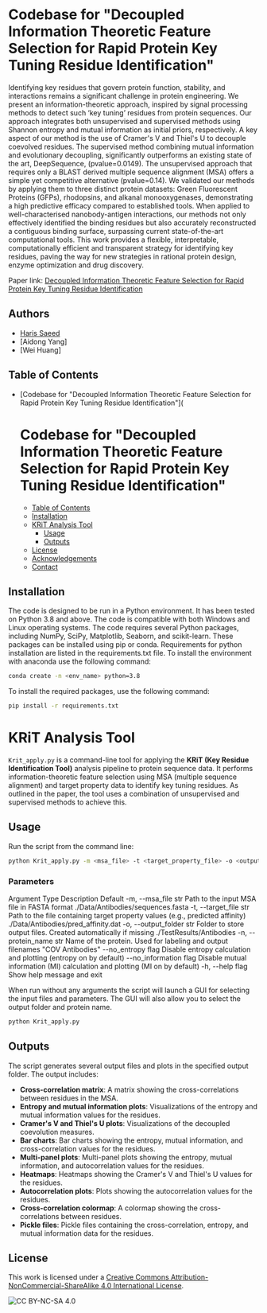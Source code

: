 # Codebase for "Decoupled Information Theoretic Feature Selection for Rapid Protein Key Tuning Residue Identification"

Identifying key residues that govern protein function, stability, and interactions remains a significant challenge in protein engineering. We present an information-theoretic approach, inspired by signal processing methods to detect such ‘key tuning’ residues from protein sequences. Our approach integrates both unsupervised and supervised methods using Shannon entropy and mutual information as initial priors, respectively. A key aspect of our method is the use of Cramer's V and Thiel's U to decouple coevolved residues. The supervised method combining mutual information and evolutionary decoupling,  significantly outperforms an existing state of the art, DeepSequence, (pvalue=0.0149). The unsupervised approach that requires only a BLAST derived multiple sequence alignment (MSA) offers a simple yet competitive alternative (pvalue=0.14). We validated our methods by applying them to three distinct protein datasets: Green Fluorescent Proteins (GFPs), rhodopsins, and alkanal monooxygenases, demonstrating a high predictive efficacy compared to established tools. When applied to well-characterised nanobody-antigen interactions, our methods not only effectively identified the binding residues but also accurately reconstructed a contiguous binding surface, surpassing current state-of-the-art computational tools. This work provides a flexible, interpretable, computationally efficient and transparent strategy for identifying key residues, paving the way for new strategies in rational protein design, enzyme optimization and drug discovery.

Paper link: [Decoupled Information Theoretic Feature Selection for Rapid Protein Key Tuning Residue Identification](https://doi.org/10.1101/2023.10.02.560679)

## Authors
- [Haris Saeed](https://hs280portfolio.netlify.app/)
- [Aidong Yang]
- [Wei Huang]

## Table of Contents
- [Codebase for "Decoupled Information Theoretic Feature Selection for Rapid Protein Key Tuning Residue Identification"](
    # Codebase for "Decoupled Information Theoretic Feature Selection for Rapid Protein Key Tuning Residue Identification"
    - [Table of Contents](#table-of-contents)
    - [Installation](#installation)
    - [KRiT Analysis Tool](#krit-analysis-tool)
        - [Usage](#usage)
        - [Outputs](#outputs)
    - [License](#license)
    - [Acknowledgements](#acknowledgements)
    - [Contact](#contact)

## Installation
The code is designed to be run in a Python environment. It has been tested on Python 3.8 and above. The code is compatible with both Windows and Linux operating systems. The code requires several Python packages, including NumPy, SciPy, Matplotlib, Seaborn, and scikit-learn. These packages can be installed using pip or conda. Requirements for python installation are listed in the requirements.txt file. To install the environment with anaconda use the following command:

```bash
conda create -n <env_name> python=3.8
```
To install the required packages, use the following command:
```bash
pip install -r requirements.txt
```

# KRiT Analysis Tool
`Krit_apply.py` is a command-line tool for applying the **KRiT (Key Residue Identification Tool)** analysis pipeline to protein sequence data. It performs information-theoretic feature selection using MSA (multiple sequence alignment) and target property data to identify key tuning residues. As outlined in the paper, the tool uses a combination of unsupervised and supervised methods to achieve this.

## Usage

Run the script from the command line:

```bash
python Krit_apply.py -m <msa_file> -t <target_property_file> -o <output_folder> -n <protein_name>
```
### Parameters
Argument	Type	Description	Default
-m, --msa_file	str	Path to the input MSA file in FASTA format	./Data/Antibodies/sequences.fasta
-t, --target_file	str	Path to the file containing target property values (e.g., predicted affinity)	./Data/Antibodies/pred_affinity.dat
-o, --output_folder	str	Folder to store output files. Created automatically if missing	./TestResults/Antibodies
-n, --protein_name	str	Name of the protein. Used for labeling and output filenames	"COV Antibodies"
--no_entropy	flag	Disable entropy calculation and plotting	(entropy on by default)
--no_information	flag	Disable mutual information (MI) calculation and plotting	(MI on by default)
-h, --help	flag	Show help message and exit

When run without any arguments the script will launch a GUI for selecting the input files and parameters. The GUI will also allow you to select the output folder and protein name. 

```bash
python Krit_apply.py
```

## Outputs
The script generates several output files and plots in the specified output folder. The output includes:
- **Cross-correlation matrix**: A matrix showing the cross-correlations between residues in the MSA.
- **Entropy and mutual information plots**: Visualizations of the entropy and mutual information values for the residues.
- **Cramer's V and Thiel's U plots**: Visualizations of the decoupled coevolution measures.
- **Bar charts**: Bar charts showing the entropy, mutual information, and cross-correlation values for the residues.
- **Multi-panel plots**: Multi-panel plots showing the entropy, mutual information, and autocorrelation values for the residues.
- **Heatmaps**: Heatmaps showing the Cramer's V and Thiel's U values for the residues.
- **Autocorrelation plots**: Plots showing the autocorrelation values for the residues.
- **Cross-correlation colormap**: A colormap showing the cross-correlations between residues.
- **Pickle files**: Pickle files containing the cross-correlation, entropy, and mutual information data for the residues.

## License

This work is licensed under a [Creative Commons Attribution-NonCommercial-ShareAlike 4.0 International License](https://creativecommons.org/licenses/by-nc-sa/4.0/).

![CC BY-NC-SA 4.0](https://licensebuttons.net/l/by-nc-sa/4.0/88x31.png)